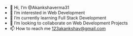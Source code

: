 - 👋 Hi, I’m @Akankshaverma31
- 👀 I’m interested in Web Development  
- 🌱 I’m currently learning Full Stack Development  
- 💞️ I’m looking to collaborate on Web Development Projects  
- 📫 How to reach me 123akankshav@gmail.com

<!---
Akankshaverma31/Akankshaverma31 is a ✨ special ✨ repository because its `README.md` (this file) appears on your GitHub profile.
You can click the Preview link to take a look at your changes.
--->
